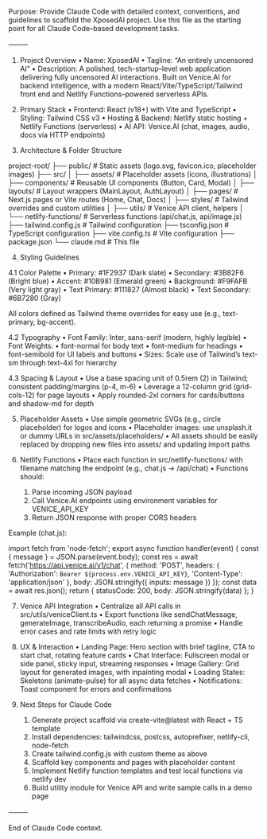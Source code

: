 Purpose: Provide Claude Code with detailed context, conventions, and guidelines to scaffold the XposedAI project. Use this file as the starting point for all Claude Code–based development tasks.

⸻

1. Project Overview
	•	Name: XposedAI
	•	Tagline: “An entirely uncensored AI”
	•	Description: A polished, tech-startup–level web application delivering fully uncensored AI interactions. Built on Venice.AI for backend intelligence, with a modern React/Vite/TypeScript/Tailwind front end and Netlify Functions–powered serverless APIs.

2. Primary Stack
	•	Frontend: React (v18+) with Vite and TypeScript
	•	Styling: Tailwind CSS v3
	•	Hosting & Backend: Netlify static hosting + Netlify Functions (serverless)
	•	AI API: Venice.AI (chat, images, audio, docs via HTTP endpoints)

3. Architecture & Folder Structure

project-root/
├── public/               # Static assets (logo.svg, favicon.ico, placeholder images)
├── src/
│   ├── assets/           # Placeholder assets (icons, illustrations)
│   ├── components/       # Reusable UI components (Button, Card, Modal)
│   ├── layouts/          # Layout wrappers (MainLayout, AuthLayout)
│   ├── pages/            # Next.js pages or Vite routes (Home, Chat, Docs)
│   ├── styles/           # Tailwind overrides and custom utilities
│   ├── utils/            # Venice API client, helpers
│   └── netlify-functions/ # Serverless functions (api/chat.js, api/image.js)
├── tailwind.config.js    # Tailwind configuration
├── tsconfig.json         # TypeScript configuration
├── vite.config.ts        # Vite configuration
├── package.json
└── claude.md             # This file

4. Styling Guidelines

4.1 Color Palette
	•	Primary: #1F2937 (Dark slate)
	•	Secondary: #3B82F6 (Bright blue)
	•	Accent: #10B981 (Emerald green)
	•	Background: #F9FAFB (Very light gray)
	•	Text Primary: #111827 (Almost black)
	•	Text Secondary: #6B7280 (Gray)

All colors defined as Tailwind theme overrides for easy use (e.g., text-primary, bg-accent).

4.2 Typography
	•	Font Family: Inter, sans-serif (modern, highly legible)
	•	Font Weights:
	•	font-normal for body text
	•	font-medium for headings
	•	font-semibold for UI labels and buttons
	•	Sizes: Scale use of Tailwind’s text-sm through text-4xl for hierarchy

4.3 Spacing & Layout
	•	Use a base spacing unit of 0.5rem (2) in Tailwind; consistent padding/margins (p-4, m-6)
	•	Leverage a 12-column grid (grid-cols-12) for page layouts
	•	Apply rounded-2xl corners for cards/buttons and shadow-md for depth

5. Placeholder Assets
	•	Use simple geometric SVGs (e.g., circle placeholder) for logos and icons
	•	Placeholder images: use unsplash.it or dummy URLs in src/assets/placeholders/
	•	All assets should be easily replaced by dropping new files into assets/ and updating import paths

6. Netlify Functions
	•	Place each function in src/netlify-functions/ with filename matching the endpoint (e.g., chat.js → /api/chat)
	•	Functions should:
	1.	Parse incoming JSON payload
	2.	Call Venice.AI endpoints using environment variables for VENICE_API_KEY
	3.	Return JSON response with proper CORS headers

Example (chat.js):

import fetch from 'node-fetch';
export async function handler(event) {
  const { message } = JSON.parse(event.body);
  const res = await fetch('https://api.venice.ai/v1/chat', {
    method: 'POST',
    headers: { 'Authorization': `Bearer ${process.env.VENICE_API_KEY}`, 'Content-Type': 'application/json' },
    body: JSON.stringify({ inputs: message })
  });
  const data = await res.json();
  return { statusCode: 200, body: JSON.stringify(data) };
}

7. Venice API Integration
	•	Centralize all API calls in src/utils/veniceClient.ts
	•	Export functions like sendChatMessage, generateImage, transcribeAudio, each returning a promise
	•	Handle error cases and rate limits with retry logic

8. UX & Interaction
	•	Landing Page: Hero section with brief tagline, CTA to start chat, rotating feature cards
	•	Chat Interface: Fullscreen modal or side panel, sticky input, streaming responses
	•	Image Gallery: Grid layout for generated images, with inpainting modal
	•	Loading States: Skeletons (animate-pulse) for all async data fetches
	•	Notifications: Toast component for errors and confirmations

9. Next Steps for Claude Code
	1.	Generate project scaffold via create-vite@latest with React + TS template
	2.	Install dependencies: tailwindcss, postcss, autoprefixer, netlify-cli, node-fetch
	3.	Create tailwind.config.js with custom theme as above
	4.	Scaffold key components and pages with placeholder content
	5.	Implement Netlify function templates and test local functions via netlify dev
	6.	Build utility module for Venice API and write sample calls in a demo page

⸻

End of Claude Code context.